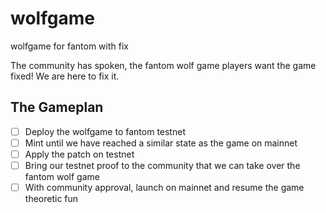 # wolfgame
wolfgame for fantom with fix

The community has spoken, the fantom wolf game players want the game fixed!  We are here to fix it.  

## The Gameplan 
- [ ] Deploy the wolfgame to fantom testnet 
- [ ] Mint until we have reached a similar state as the game on mainnet 
- [ ] Apply the patch on testnet 
- [ ] Bring our testnet proof to the community that we can take over the fantom wolf game 
- [ ] With community approval, launch on mainnet and resume the game theoretic fun
